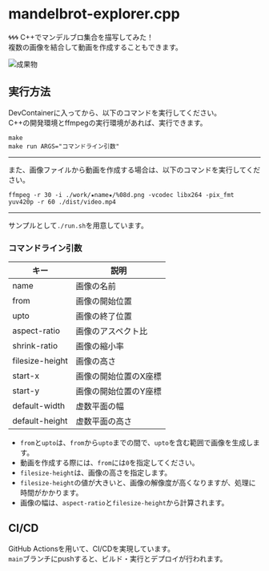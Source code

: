 # mandelbrot-explorer.cpp

🌀🌀🌀 C++でマンデルブロ集合を描写してみた！  
複数の画像を結合して動画を作成することもできます。  

![成果物](./docs/img/fruit.gif)  

## 実行方法

DevContainerに入ってから、以下のコマンドを実行してください。  
C++の開発環境とffmpegの実行環境があれば、実行できます。  

```shell
make
make run ARGS="コマンドライン引数"
```

---

また、画像ファイルから動画を作成する場合は、以下のコマンドを実行してください。  

```shell
ffmpeg -r 30 -i ./work/★name★/%08d.png -vcodec libx264 -pix_fmt yuv420p -r 60 ./dist/video.mp4
```

---

サンプルとして`./run.sh`を用意しています。  

### コマンドライン引数

| キー | 説明 |
| --- | --- |
| name | 画像の名前 |
| from | 画像の開始位置 |
| upto | 画像の終了位置 |
| aspect-ratio | 画像のアスペクト比 |
| shrink-ratio | 画像の縮小率 |
| filesize-height | 画像の高さ |
| start-x | 画像の開始位置のX座標 |
| start-y | 画像の開始位置のY座標 |
| default-width | 虚数平面の幅 |
| default-height | 虚数平面の高さ |

- `from`と`upto`は、`from`から`upto`までの間で、`upto`を含む範囲で画像を生成します。
- 動画を作成する際には、`from`には`0`を指定してください。
- `filesize-height`は、画像の高さを指定します。  
- `filesize-height`の値が大きいと、画像の解像度が高くなりますが、処理に時間がかかります。
- 画像の幅は、`aspect-ratio`と`filesize-height`から計算されます。

## CI/CD

GitHub Actionsを用いて、CI/CDを実現しています。  
`main`ブランチにpushすると、ビルド・実行とデプロイが行われます。  

